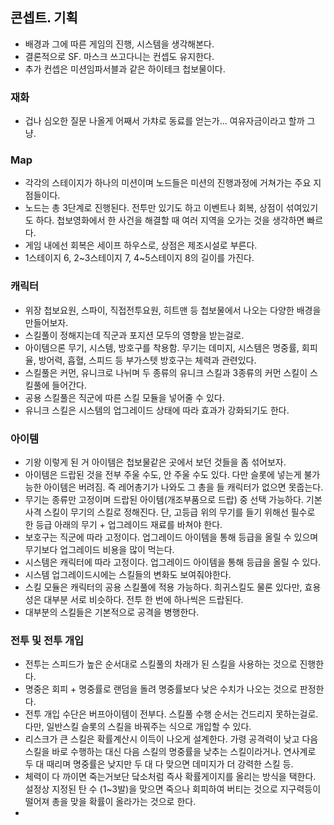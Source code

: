 ## 콘셉트. 기획
* 배경과 그에 따른 게임의 진행, 시스템을 생각해본다.
* 결론적으로 SF. 마스크 쓰고다니는 컨셉도 유지한다.
* 추가 컨셉은 미션임파서블과 같은 하이테크 첩보물이다.
### 재화
* 겁나 심오한 질문 나올게 어째서 가챠로 동료를 얻는가... 여유자금이라고 할까 그냥.
### Map
* 각각의 스테이지가 하나의 미션이며 노드들은 미션의 진행과정에 거쳐가는 주요 지점들이다.
* 노드는 총 3단계로 진행된다. 전투만 있기도 하고 이벤트나 회복, 상점이 섞여있기도 하다. 첩보영화에서 한 사건을 해결할 때 여러 지역을 오가는 것을 생각하면 빠르다.
* 게임 내에선 회복은 세이프 하우스로, 상점은 제조시설로 부른다. 
* 1스테이지 6, 2~3스테이지 7, 4~5스테이지 8의 길이를 가진다.
### 캐릭터
* 위장 첩보요원, 스파이, 직접전투요원, 히트맨 등 첩보물에서 나오는 다양한 배경을 만들어보자.
* 스킬풀이 정해지는데 직군과 포지션 모두의 영향을 받는걸로.
* 아이템으론 무기, 시스템, 방호구를 착용함. 무기는 데미지, 시스템은 명중률, 회피율, 방어력, 흡혈, 스피드 등 부가스텟 방호구는 체력과 관련있다.
* 스킬풀은 커먼, 유니크로 나뉘며 두 종류의 유니크 스킬과 3종류의 커먼 스킬이 스킬풀에 들어간다.
* 공용 스킬풀은 직군에 따른 스킬 모듈을 넣어줄 수 있다.
* 유니크 스킬은 시스템의 업그레이드 상태에 따라 효과가 강화되기도 한다.
### 아이템
* 기왕 이렇게 된 거 아이템은 첩보물같은 곳에서 보던 것들을 좀 섞어보자.
* 아이템은 드랍된 것을 전부 주울 수도, 안 주울 수도 있다. 다만 슬롯에 넣는게 불가능한 아이템은 버려짐. 즉 레어총기가 나와도 그 총을 들 캐릭터가 없으면 못줍는다.
* 무기는 종류만 고정이며 드랍된 아이템(개조부품으로 드랍) 중 선택 가능하다. 기본 사격 스킬이 무기의 스킬로 정해진다. 단, 고등급 위의 무기를 들기 위해선 필수로 한 등급 아래의 무기 + 업그레이드 재료를 바쳐야 한다.
* 보호구는 직군에 따라 고정이다. 업그레이드 아이템을 통해 등급을 올릴 수 있으며 무기보다 업그레이드 비용을 많이 먹는다.
* 시스템은 캐릭터에 따라 고정이다. 업그레이드 아이템을 통해 등급을 올릴 수 있다.
* 시스템 업그레이드시에는 스킬들의 변화도 보여줘야한다.
* 스킬 모듈은 캐릭터의 공용 스킬풀에 적용 가능하다. 희귀스킬도 물론 있다만, 효용성은 대부분 서로 비슷하다. 전투 한 번에 하나씩은 드랍된다.
* 대부분의 스킬들은 기본적으로 공격을 병행한다.
### 전투 및 전투 개입
* 전투는 스피드가 높은 순서대로 스킬풀의 차래가 된 스킬을 사용하는 것으로 진행한다.
* 명중은 회피 + 명중률로 랜덤을 돌려 명중률보다 낮은 수치가 나오는 것으로 판정한다.
* 전투 개입 수단은 버프아이템이 전부다. 스킬풀 수행 순서는 건드리지 못하는걸로. 다만, 일반스킬 슬롯의 스킬을 바꿔주는 식으로 개입할 수 있다.
* 리스크가 큰 스킬은 확률계산시 이득이 나오게 설계한다. 가령 공격력이 낮고 다음 스킬을 바로 수행하는 대신 다음 스킬의 명중률을 낮추는 스킬이라거나. 연사계로 두 대 때리며 명중률은 낮지만 두 대 다 맞으면 데미지가 더 강력한 스킬 등.
* 체력이 다 까이면 죽는거보단 닼소처럼 즉사 확률게이지를 올리는 방식을 택한다. 설정상 지정된 탄 수 (1~3발)을 맞으면 죽으나 회피하여 버티는 것으로 지구력등이 떨어져 총을 맞을 확률이 올라가는 것으로 한다.
* 
